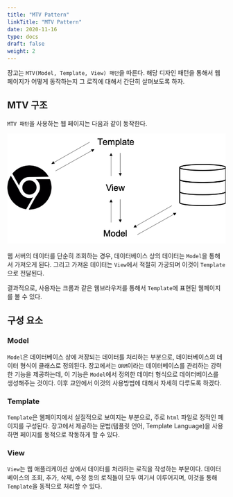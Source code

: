 ```yaml
---
title: "MTV Pattern"
linkTitle: "MTV Pattern"
date: 2020-11-16
type: docs
draft: false
weight: 2
---
```


장고는 `MTV(Model, Template, View) 패턴`을 따른다. 해당 디자인 패턴을 통해서 웹 페이지가 어떻게 동작하는지 그 로직에 대해서 간단히 살펴보도록 하자.

MTV 구조
---
`MTV 패턴`을 사용하는 웹 페이지는 다음과 같이 동작한다.

![MTV_structure](../image/MTV_structure.png)

웹 서버의 데이터를 단순히 조회하는 경우, 데이터베이스 상의 데이터는 `Model`을 통해서 가져오게 된다. 그리고 가져온 데이터는 `View`에서 적절히 가공되며 이것이 `Template`으로 전달된다.

결과적으로, 사용자는 크롬과 같은 웹브라우저를 통해서 `Template`에 표현된 웹페이지를 볼 수 있다.

구성 요소
---

### Model
`Model`은 데이터베이스 상에 저장되는 데이터를 처리하는 부분으로, 데이터베이스의 데이터 형식이 클래스로 정의된다. 장고에서는 `ORM`이라는 데이터베이스를 관리하는 강력한 기능을 제공하는데, 이 기능은 `Model`에서 정의한 데이터 형식으로 데이터베이스를 생성해주는 것이다. 이후 교안에서 이것의 사용방법에 대해서 자세히 다루도록 하겠다.

### Template
`Template`은 웹페이지에서 실질적으로 보여지는 부분으로, 주로 `html` 파일로 정적인 페이지를 구성된다. 장고에서 제공하는 문법(템플릿 언어, Template Language)을 사용하면 페이지를 동적으로 작동하게 할 수 있다.

### View
`View`는 웹 애플리케이션 상에서 데이터를 처리하는 로직을 작성하는 부분이다. 데이터베이스의 조회, 추가, 삭제, 수정 등의 로직들이 모두 여기서 이루어지며, 이것을 통해 `Template`을 동적으로 처리할 수 있다.
